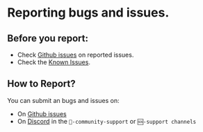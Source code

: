 # Reporting bugs and issues.

## Before you report:
- Check [Github issues](https://github.com/XargonWan/RetroDECK/issues/) on reported issues.
- Check the [Known Issues](../wiki_bugs/known-issues/).

## How to Report?

You can submit an bugs and issues on:

- On [Github issues](https://github.com/XargonWan/RetroDECK/issues/)
- On [Discord](https://discord.gg/Dz3szYsP8g) in the `🤝-community-support` or `🆘-support channels`
